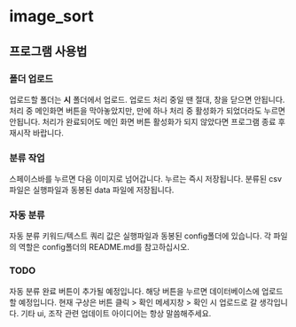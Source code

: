 # image_sort

## 프로그램 사용법

### 폴더 업로드
업로드할 폴더는 **시** 폴더에서 업로드.
업로드 처리 중일 땐 절대, 창을 닫으면 안됩니다.
처리 중 메인화면 버튼을 막아놓았지만, 만에 하나 처리 중 활성화가 되었더라도 누르면 안됩니다.
처리가 완료되어도 메인 화면 버튼 활성화가 되지 않았다면 프로그램 종료 후 재시작 바랍니다.

### 분류 작업
스페이스바를 누르면 다음 이미지로 넘어갑니다.
누르는 즉시 저장됩니다.
분류된 csv파일은 실행파일과 동봉된 data 파일에 저장됩니다.

### 자동 분류
자동 분류 키워드/텍스트 쿼리 값은 실행파일과 동봉된 config폴더에 있습니다.
각 파일의 역할은 config폴더의 README.md를 참고하십시오.


### TODO
자동 분류 완료 버튼이 추가될 예정입니다.
해당 버튼을 누르면 데이터베이스에 업로드할 예정입니다.
현재 구상은 버튼 클릭 > 확인 메세지창 > 확인 시 업로드로 갈 생각입니다.
기타 ui, 조작 관련 업데이트 아이디어는 항상 말씀해주세요.